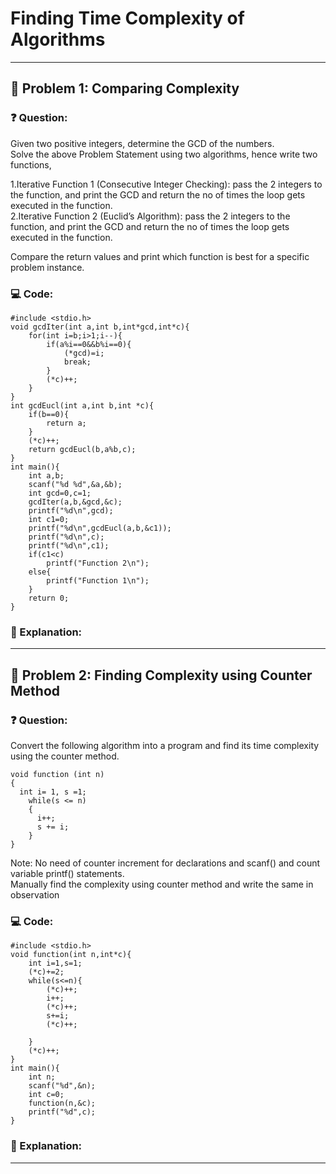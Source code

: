 # Finding Time Complexity of Algorithms
---
## 🌟 Problem 1: Comparing Complexity
### ❓ Question:
Given two positive integers, determine the GCD of the numbers.  
Solve the above Problem Statement using two algorithms, hence write two functions,  
  
1.Iterative Function 1 (Consecutive Integer Checking): pass the 2 integers to the function, and print the GCD and return the no of times the loop gets executed in the function.  
2.Iterative Function 2 (Euclid’s Algorithm): pass the 2 integers to the function, and print the GCD and return the no of times the loop gets executed in the function.   
  
Compare the return values and print which function is best for a specific problem instance.  
### 💻 Code:
    #include <stdio.h>
    void gcdIter(int a,int b,int*gcd,int*c){
        for(int i=b;i>1;i--){
            if(a%i==0&&b%i==0){
                (*gcd)=i;
                break;
            }
            (*c)++;
        }
    }
    int gcdEucl(int a,int b,int *c){
        if(b==0){
            return a;
        }
        (*c)++;
        return gcdEucl(b,a%b,c);
    }
    int main(){
        int a,b;
        scanf("%d %d",&a,&b);
        int gcd=0,c=1;
        gcdIter(a,b,&gcd,&c);
        printf("%d\n",gcd);
        int c1=0;
        printf("%d\n",gcdEucl(a,b,&c1));
        printf("%d\n",c);
        printf("%d\n",c1);
        if(c1<c)
            printf("Function 2\n");
        else{
            printf("Function 1\n");
        }
        return 0;
    }
  
### 🧐 Explanation:
---
## 🌟 Problem 2: Finding Complexity using Counter Method
### ❓ Question:
Convert the following algorithm into a program and find its time complexity using the counter method.  

    void function (int n)  
    {  
      int i= 1, s =1;  
        while(s <= n)  
        {  
          i++;  
          s += i;  
        }          
    }     
Note: No need of counter increment for declarations and scanf() and  count variable printf() statements.  
Manually find the complexity using counter method and write the same in observation  
### 💻 Code:
    #include <stdio.h>
    void function(int n,int*c){
        int i=1,s=1;
        (*c)+=2;
        while(s<=n){
            (*c)++;
            i++;
            (*c)++;
            s+=i;
            (*c)++;

        }
        (*c)++;
    }
    int main(){
        int n;
        scanf("%d",&n);
        int c=0;
        function(n,&c);
        printf("%d",c);
    }
### 🧐 Explanation:
---
